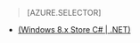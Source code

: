 > [AZURE.SELECTOR]
- [(Windows 8.x Store C# | .NET)](/zh-cn/documentation/articles/mobile-services-dotnet-backend-windows-store-dotnet-aad-rbac/)

<!---HONumber=82-->